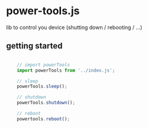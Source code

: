 # power-tools.js
 lib to control you device (shutting down / rebooting / ...)

## getting started
```javascript

    // import powerTools
    import powerTools from '../index.js';

    // sleep
    powerTools.sleep();

    // shutdown
    powerTools.shutdown();

    // reboot
    powertools.reboot();

```